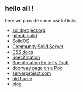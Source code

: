 ## hello all !

here we provide some useful links.

- [solidproject.org](https://solidproject.org)
- [github solid](https://github.com/solid)
- [SolidOS](https://github.com/SolidOS/solidos)
- [Community Solid Server](https://github.com/CommunitySolidServer/CommunitySolidServere)
- [CSS docs](https://communitysolidserver.github.io/CommunitySolidServer/4.0/)
- [Specification](https://solidproject.org/TR/protocol)
- [Specification Editor's Draft](https://solidproject.org/ED/protocol)
- [doorway page on a Pod](https://solidweb.me/ewingson/site/)
- [serverproject.com](https://www.serverproject.de/com/)
- [old home](https://www.serverproject.de)
- [blog](https://configedit.wordpress.com)

<!--

**Here are some ideas to get you started:**

🙋‍♀️ A short introduction - what is your organization all about?
🌈 Contribution guidelines - how can the community get involved?
👩‍💻 Useful resources - where can the community find your docs? Is there anything else the community should know?
🍿 Fun facts - what does your team eat for breakfast?
🧙 Remember, you can do mighty things with the power of [Markdown](https://docs.github.com/github/writing-on-github/getting-started-with-writing-and-formatting-on-github/basic-writing-and-formatting-syntax)
-->
